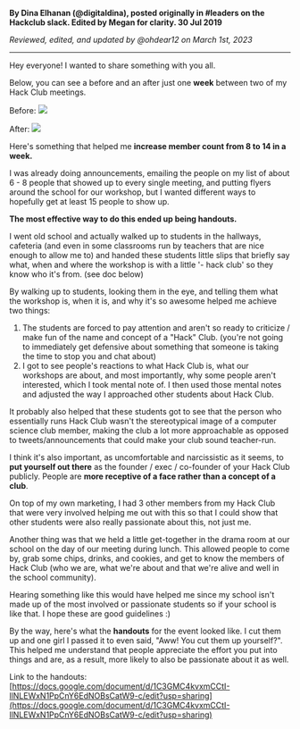 __By Dina Elhanan (@digitaldina), posted originally in #leaders on the Hackclub slack. Edited by Megan for clarity. 30 Jul 2019__

_Reviewed, edited, and updated by @ohdear12 on March 1st, 2023_

---

Hey everyone! I wanted to share something with you all.

Below, you can see a before and an after just one **week** between two of my Hack Club meetings.

Before: ![](https://cloud-ovstjg39g.vercel.app/1image-20190730-192355.png)

After: ![](https://cloud-ovstjg39g.vercel.app/0image-20190730-192406.png)

Here's something that helped me **increase member count from 8 to 14 in a week.**

I was already doing announcements, emailing the people on my list of about 6 - 8 people that showed up to every single meeting, and putting flyers around the school for our workshop, but I wanted different ways to hopefully get at least 15 people to show up.

**The most effective way to do this ended up being handouts.**

I went old school and actually walked up to students in the hallways, cafeteria (and even in some classrooms run by teachers that are nice enough to allow me to) and handed these students little slips that briefly say what, when and where the workshop is with a little '- hack club' so they know who it's from. (see doc below)

By walking up to students, looking them in the eye, and telling them what the workshop is, when it is, and why it's so awesome helped me achieve two things:

1. The students are forced to pay attention and aren't so ready to criticize / make fun of the name and concept of a "Hack" Club. (you're not going to immediately get defensive about something that someone is taking the time to stop you and chat about)
2. I got to see people's reactions to what Hack Club is, what our workshops are about, and most importantly, why some people aren't interested, which I took mental note of. I then used those mental notes and adjusted the way I approached other students about Hack Club.

It probably also helped that these students got to see that the person who essentially runs Hack Club wasn't the stereotypical image of a computer science club member, making the club a lot more approachable as opposed to tweets/announcements that could make your club sound teacher-run.

I think it's also important, as uncomfortable and narcissistic as it seems, to **put yourself out there** as the founder / exec / co-founder of your Hack Club publicly. People are **more receptive of a face rather than a concept of a club**.

On top of my own marketing, I had 3 other members from my Hack Club that were very involved helping me out with this so that I could show that other students were also really passionate about this, not just me.

Another thing was that we held a little get-together in the drama room at our school on the day of our meeting during lunch. This allowed people to come by, grab some chips, drinks, and cookies, and get to know the members of Hack Club (who we are, what we're about and that we're alive and well in the school community).

Hearing something like this would have helped me since my school isn't made up of the most involved or passionate students so if your school is like that. I hope these are good guidelines :)

By the way, here's what the **handouts** for the event looked like. I cut them up and one girl I passed it to even said, "Aww! You cut them up yourself?". This helped me understand that people appreciate the effort you put into things and are, as a result, more likely to also be passionate about it as well.

Link to the handouts: [https://docs.google.com/document/d/1C3GMC4kvxmCCtI-llNLEWxN1PpCnY6EdNOBsCatW9-c/edit?usp=sharing](https://docs.google.com/document/d/1C3GMC4kvxmCCtI-llNLEWxN1PpCnY6EdNOBsCatW9-c/edit?usp=sharing)
